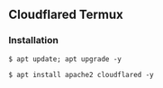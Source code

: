 ## Cloudflared Termux

### Installation

```
$ apt update; apt upgrade -y
```
```
$ apt install apache2 cloudflared -y
```



